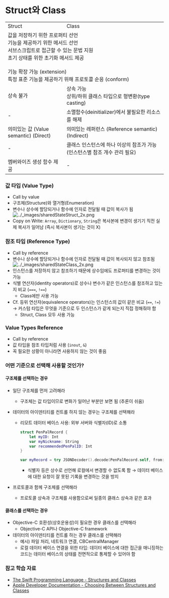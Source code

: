 # Struct와 Class

<table>
  <tr>
    <td>Struct</td>
    <td>Class</td>
  </tr>
  <tr>
    <td colspan="2">값을 저장하기 위한 프로퍼티 선언<br>기능을 제공하기 위한 메서드 선언<br>서브스크립트로 접근할 수 있는 문법 지원<br>초기 상태를 위한 초기화 메서드 제공<br><br>기능 확장 가능 (extension)<br>특정 표준 기능을 제공하기 위해 프로토콜 순응 (conform)</td>
  </tr>
  <tr>
  	<td>상속 불가</td>
    <td>상속 가능<br>상위/하위 클래스 타입으로 형변환(type casting)</td>
  </tr>
  <tr>
  	<td>-</td>
    <td>소멸함수(deinitializer)에서 불필요한 리소스를 해제</td>
  </tr>
  <tr>
  	<td>의미있는 값 (Value semantic) (Direct)</td>
    <td>의미있는 레퍼런스 (Reference semantic) (Indirect)</td>
  </tr>
  <tr>
  	<td>-</td>
    <td>클래스 인스턴스에 하나 이상의 참조가 가능 (인스턴스별 참조 개수 관리 필요)</td>
  </tr>
  <tr>
  	<td>멤버와이즈 생성 함수 제공</td>
    <td>-</td>
  </tr>
</table>

### 값 타입 (Value Type)

* Call by value
* 구조체(Structure)와 열거형(Enumeration)
* 변수나 상수에 할당되거나 함수에 인자로 전달될 때 값이 복사가 됨
  ![../_images/sharedStateStruct_2x.png](https://docs.swift.org/swift-book/_images/sharedStateStruct_2x.png)
* Copy on Write: `Array`, `Dictionary`, `String`은 복사본에 변경이 생기기 직전 실제 복사가 일어남 (즉시 복사본이 생기는 것이 X)

### 참조 타입 (Reference Type)

* Call by reference
* 변수나 상수에 할당되거나 함수에 인자로 전달될 때 값이 복사되지 않고 참조됨
  ![../_images/sharedStateClass_2x.png](https://docs.swift.org/swift-book/_images/sharedStateClass_2x.png)
* 인스턴스를 저장하지 않고 참조하기 때문에 상수임에도 프로퍼티를 변경하는 것이 가능
* 식별 연산자(identity operators)로 상수나 변수가 같은 인스턴스를 참조하고 있는지 비교 (`===`, `!==`)
  * Class에만 사용 가능
* Cf. 등위 연산자(equivalence operators)는 인스턴스의 값이 같은 비교 (`==`, `!=`) → 커스텀 타입은 무엇을 기준으로 두 인스턴스가 같게 되는지 직접 정해줘야 함
  * Struct, Class 모두 사용 가능

### Value Types Reference

* Call by reference
* 값 타입을 참조 타입처럼 사용 (`inout`, `&`)
* 꼭 필요한 상황이 아니라면 사용하지 않는 것이 좋음

### 어떤 기준으로 선택해 사용할 것인가?

#### 구조체를 선택하는 경우

* 일단 구조체를 먼저 고려해라

  * 구조체는 값 타입이므로 변화가 일어난 부분만 보면 됨 (추론이 쉬움)

* 데이터의 아이덴티티를 컨트롤 하지 않는 경우는 구조체를 선택해라

  * 리모트 데이터 베이스 사용: 외부 서버와 식별자(ID)로 소통

    ```swift
    struct PenPalRecord {
        let myID: Int
        var myNickname: String
        var recommendedPenPalID: Int
    }
    
    var myRecord = try JSONDecoder().decode(PenPalRecord.self, from: jsonResponse)
    ```

    * 식별자 등은 상수로 선언해 로컬에서 변경할 수 없도록 함 → 데이터 베이스에 대한 요청이 잘 못된 기록을 변경하는 것을 방지

* 프로토콜과 함께 구조체를 선택해라

  * 프로토콜 상속과 구조체를 사용함으로써 일종의 클래스 상속과 같은 효과

#### 클래스를 선택하는 경우

* Objective-C 호환성(상호운용성)이 필요한 경우 클래스를 선택해라
  * Objective-C API나 Objective-C framework
* 데이터의 아이덴티티를 컨트롤 하는 경우 클래스를 선택해라
  * 예시) 파일 처리, 네트워크 연결, CBCentralManager
  * 로컬 데이터 베이스 연결을 위한 타입: 데이터 베이스에 대한 접근을 매니징하는 코드는 데이터 베이스의 상태를 전면적으로 통제할 수 있어야 함

### 참고 학습 자료

* [The Swift Programming Language - Structures and Classes](https://docs.swift.org/swift-book/LanguageGuide/ClassesAndStructures.html)
* [Apple Developer Documentation - Choosing Between Structures and Classes](https://developer.apple.com/documentation/swift/choosing_between_structures_and_classes)
